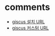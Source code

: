 # comments
- [giscus 설치 URL](https://github.com/apps/giscus)
- [giscus 커스텀 URL](https://giscus.app/ko)

